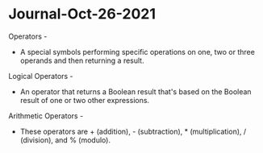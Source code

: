 # Journal-Oct-26-2021

Operators -
  - A special symbols performing specific operations on one, two or three operands and then returning a result.

Logical Operators -
  - An operator that returns a Boolean result that's based on the Boolean result of one or two other expressions.

Arithmetic Operators -
  - These operators are + (addition), - (subtraction), * (multiplication), / (division), and % (modulo).
